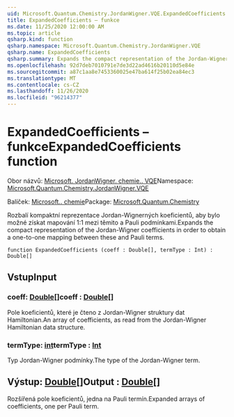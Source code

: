 ```yaml
---
uid: Microsoft.Quantum.Chemistry.JordanWigner.VQE.ExpandedCoefficients
title: ExpandedCoefficients – funkce
ms.date: 11/25/2020 12:00:00 AM
ms.topic: article
qsharp.kind: function
qsharp.namespace: Microsoft.Quantum.Chemistry.JordanWigner.VQE
qsharp.name: ExpandedCoefficients
qsharp.summary: Expands the compact representation of the Jordan-Wigner coefficients in order to obtain a one-to-one mapping between these and Pauli terms.
ms.openlocfilehash: 92d7deb7010791e7de3d22ad4616b20110d5e84e
ms.sourcegitcommit: a87c1aa8e7453360025e47ba614f25b02ea84ec3
ms.translationtype: MT
ms.contentlocale: cs-CZ
ms.lasthandoff: 11/26/2020
ms.locfileid: "96214377"
---
```

# <a name="expandedcoefficients-function"></a><span data-ttu-id="6268d-102">ExpandedCoefficients – funkce</span><span class="sxs-lookup"><span data-stu-id="6268d-102">ExpandedCoefficients function</span></span>

<span data-ttu-id="6268d-103">Obor názvů: [Microsoft. JordanWigner. chemie.. VQE](xref:Microsoft.Quantum.Chemistry.JordanWigner.VQE)</span><span class="sxs-lookup"><span data-stu-id="6268d-103">Namespace: [Microsoft.Quantum.Chemistry.JordanWigner.VQE](xref:Microsoft.Quantum.Chemistry.JordanWigner.VQE)</span></span>

<span data-ttu-id="6268d-104">Balíček: [Microsoft.. chemie](https://nuget.org/packages/Microsoft.Quantum.Chemistry)</span><span class="sxs-lookup"><span data-stu-id="6268d-104">Package: [Microsoft.Quantum.Chemistry](https://nuget.org/packages/Microsoft.Quantum.Chemistry)</span></span>


<span data-ttu-id="6268d-105">Rozbalí kompaktní reprezentace Jordan-Wignerných koeficientů, aby bylo možné získat mapování 1:1 mezi těmito a Pauli podmínkami.</span><span class="sxs-lookup"><span data-stu-id="6268d-105">Expands the compact representation of the Jordan-Wigner coefficients in order to obtain a one-to-one mapping between these and Pauli terms.</span></span>

```qsharp
function ExpandedCoefficients (coeff : Double[], termType : Int) : Double[]
```


## <a name="input"></a><span data-ttu-id="6268d-106">Vstup</span><span class="sxs-lookup"><span data-stu-id="6268d-106">Input</span></span>

### <a name="coeff--double"></a><span data-ttu-id="6268d-107">coeff: [Double](xref:microsoft.quantum.lang-ref.double)[]</span><span class="sxs-lookup"><span data-stu-id="6268d-107">coeff : [Double](xref:microsoft.quantum.lang-ref.double)[]</span></span>

<span data-ttu-id="6268d-108">Pole koeficientů, které je čteno z Jordan-Wigner struktury dat Hamiltonian.</span><span class="sxs-lookup"><span data-stu-id="6268d-108">An array of coefficients, as read from the Jordan-Wigner Hamiltonian data structure.</span></span>


### <a name="termtype--int"></a><span data-ttu-id="6268d-109">termType: [int](xref:microsoft.quantum.lang-ref.int)</span><span class="sxs-lookup"><span data-stu-id="6268d-109">termType : [Int](xref:microsoft.quantum.lang-ref.int)</span></span>

<span data-ttu-id="6268d-110">Typ Jordan-Wigner podmínky.</span><span class="sxs-lookup"><span data-stu-id="6268d-110">The type of the Jordan-Wigner term.</span></span>



## <a name="output--double"></a><span data-ttu-id="6268d-111">Výstup: [Double](xref:microsoft.quantum.lang-ref.double)[]</span><span class="sxs-lookup"><span data-stu-id="6268d-111">Output : [Double](xref:microsoft.quantum.lang-ref.double)[]</span></span>

<span data-ttu-id="6268d-112">Rozšířená pole koeficientů, jedna na Pauli termín.</span><span class="sxs-lookup"><span data-stu-id="6268d-112">Expanded arrays of coefficients, one per Pauli term.</span></span>